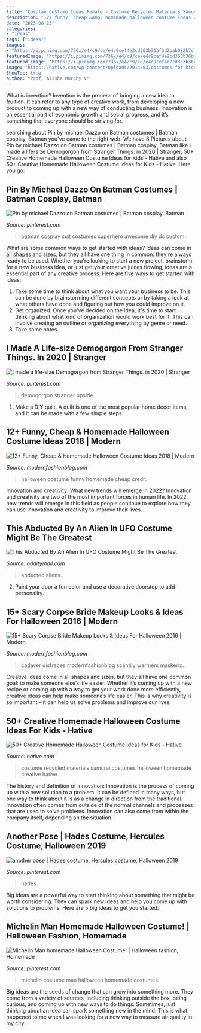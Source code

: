 ```yaml
---
title: "Cosplay Costume Ideas Female - Costume Recycled Materials Samurai Costumes Halloween Homemade Creative Hative"
description: "12+ funny, cheap &amp; homemade halloween costume ideas 2018"
date: "2023-08-23"
categories:
- "ideas"
tags: ["ideas"]
images:
- "https://i.pinimg.com/736x/e4/c9/ce/e4c9cef4e2cd363b36bf3d2bab082b7d.jpg"
featuredImage: "https://i.pinimg.com/736x/e4/c9/ce/e4c9cef4e2cd363b36bf3d2bab082b7d.jpg"
featured_image: "https://i.pinimg.com/736x/e4/c9/ce/e4c9cef4e2cd363b36bf3d2bab082b7d.jpg"
image: "https://hative.com/wp-content/uploads/2014/03/costumes-for-kids/7-samurai-costume-recycled-materials.jpg"
ShowToc: true
author: "Prof. Alisha Murphy V"
---
```



What is invention?
Invention is the process of bringing a new idea to fruition. It can refer to any type of creative work, from developing a new product to coming up with a new way of conducting business. Innovation is an essential part of economic growth and social progress, and it’s something that everyone should be striving for.

	

		
searching about Pin by michael Dazzo on Batman costumes | Batman cosplay, Batman you've came to the right web. We have 8 Pictures about Pin by michael Dazzo on Batman costumes | Batman cosplay, Batman like I made a life-size Demogorgon from Stranger Things. in 2020 | Stranger, 50+ Creative Homemade Halloween Costume Ideas for Kids - Hative and also 50+ Creative Homemade Halloween Costume Ideas for Kids - Hative. Here you go:
		
    
## Pin By Michael Dazzo On Batman Costumes | Batman Cosplay, Batman

<img loading=lazy src="https://i.pinimg.com/736x/2b/50/72/2b5072a1e2e9ea081aa8fa9f5f7da2c6.jpg" onerror="this.onerror=null;this.src='https://tse3.mm.bing.net/th?id=OIP.V80fGprWN-upcW3DdtPO-gHaJ4&amp;pid=15.1';" alt="Pin by michael Dazzo on Batman costumes | Batman cosplay, Batman">

_Source: pinterest.com_

>batman cosplay suit costumes superhero awesome diy dc custom. 

	

What are some common ways to get started with ideas?
Ideas can come in all shapes and sizes, but they all have one thing in common: they're always ready to be used. Whether you're looking to start a new project, brainstorm for a new business idea, or just get your creative juices flowing, ideas are a essential part of any creative process. Here are five ways to get started with ideas: 
1. Take some time to think about what you want your business to be. This can be done by brainstorming different concepts or by taking a look at what others have done and figuring out how you could improve on it. 
2. Get organized. Once you've decided on the idea, it's time to start thinking about what kind of organization would work best for it. This can involve creating an outline or organizing everything by genre or need. 
3. Take some notes.

    
## I Made A Life-size Demogorgon From Stranger Things. In 2020 | Stranger

<img loading=lazy src="https://i.pinimg.com/736x/e4/c9/ce/e4c9cef4e2cd363b36bf3d2bab082b7d.jpg" onerror="this.onerror=null;this.src='https://tse2.mm.bing.net/th?id=OIP.wy3rfqmAF0JaCQigLxpVDgHaJ3&amp;pid=15.1';" alt="I made a life-size Demogorgon from Stranger Things. in 2020 | Stranger">

_Source: pinterest.com_

>demogorgon stranger upside. 

	

1. Make a DIY quilt. A quilt is one of the most popular home decor items, and it can be made with a few simple steps.

    
## 12+ Funny, Cheap &amp; Homemade Halloween Costume Ideas 2018 | Modern

<img loading=lazy src="http://modernfashionblog.com/wp-content/uploads/2018/08/12-Funny-Cheap-Homemade-Halloween-Costume-Ideas-2018-13.jpg" onerror="this.onerror=null;this.src='https://tse3.mm.bing.net/th?id=OIP.Sc0gCTtOHyvynAWbmrUgIQHaML&amp;pid=15.1';" alt="12+ Funny, Cheap &amp; Homemade Halloween Costume Ideas 2018 | Modern">

_Source: modernfashionblog.com_

>halloween costume funny homemade cheap credit. 

	

Innovation and creativity: What new trends will emerge in 2022?
Innovation and creativity are two of the most important forces in human life. In 2022, new trends will emerge in this field as people continue to explore how they can use innovation and creativity to improve their lives.

    
## This Abducted By An Alien In UFO Costume Might Be The Greatest

<img loading=lazy src="https://odditymall.com/includes/content/upload/this-abducted-by-an-alien-in-ufo-costume-might-be-the-greatest-halloween-idea-ever-8953.jpg" onerror="this.onerror=null;this.src='https://tse3.mm.bing.net/th?id=OIP.sUArY555Z_kafHp1S0efcAHaKf&amp;pid=15.1';" alt="This Abducted By An Alien In UFO Costume Might Be The Greatest">

_Source: odditymall.com_

>abducted aliens. 

	

2. Paint your door a fun color and use a decorative doorstop to add personality.

    
## 15+ Scary Corpse Bride Makeup Looks &amp; Ideas For Halloween 2016 | Modern

<img loading=lazy src="https://modernfashionblog.com/wp-content/uploads/2016/09/15-Scary-Corpse-Bride-Makeup-Looks-Ideas-For-Halloween-2016-15-Scary-Corpse-Bride-Makeup-Looks-Ideas-For-Halloween-2016-216.jpg" onerror="this.onerror=null;this.src='https://tse2.mm.bing.net/th?id=OIP.2SiA6x_HuWknz_bU1pKbnwHaLF&amp;pid=15.1';" alt="15+ Scary Corpse Bride Makeup Looks &amp; Ideas For Halloween 2016 | Modern">

_Source: modernfashionblog.com_

>cadaver disfraces modernfashionblog scantily warmers maskerix. 

	

Creative ideas come in all shapes and sizes, but they all have one common goal: to make someone else’s life easier. Whether it’s coming up with a new recipe or coming up with a way to get your work done more efficiently, creative ideas can help make someone’s life easier. This is why creativity is so important – it can help us solve problems and improve our lives.

    
## 50+ Creative Homemade Halloween Costume Ideas For Kids - Hative

<img loading=lazy src="https://hative.com/wp-content/uploads/2014/03/costumes-for-kids/7-samurai-costume-recycled-materials.jpg" onerror="this.onerror=null;this.src='https://tse4.mm.bing.net/th?id=OIP.T9incGuH0nDaKpt7Wb_hHgHaJ4&amp;pid=15.1';" alt="50+ Creative Homemade Halloween Costume Ideas for Kids - Hative">

_Source: hative.com_

>costume recycled materials samurai costumes halloween homemade creative hative. 

	

The history and definition of innovation:
Innovation is the process of coming up with a new solution to a problem. It can be defined in many ways, but one way to think about it is as a change in direction from the traditional. Innovation often comes from outside of the normal channels and processes that are used to solve problems. Innovation can also come from within the company itself, depending on the situation.

    
## Another Pose | Hades Costume, Hercules Costume, Halloween 2019

<img loading=lazy src="https://i.pinimg.com/736x/17/88/7a/17887aac97a0ba5fbc1219b9cd8e4be0--hades.jpg" onerror="this.onerror=null;this.src='https://tse3.mm.bing.net/th?id=OIP.hYSgugcpLcEZyNdCclbANgHaLI&amp;pid=15.1';" alt="another pose | Hades costume, Hercules costume, Halloween 2019">

_Source: pinterest.com_

>hades. 

	

Big ideas are a powerful way to start thinking about something that might be worth considering. They can spark new ideas and help you come up with solutions to problems. Here are 5 big ideas to get you started: 

    
## Michelin Man Homemade Halloween Costume! | Halloween Fashion, Homemade

<img loading=lazy src="https://i.pinimg.com/736x/80/a3/3d/80a33d57d0b10b28c156a1a02d4418f5--homemade-halloween-costumes-my-style.jpg" onerror="this.onerror=null;this.src='https://tse1.mm.bing.net/th?id=OIP.KwD56Xm2IcWvJm-1vfd0KwHaJ3&amp;pid=15.1';" alt="Michelin Man homemade Halloween Costume! | Halloween fashion, Homemade">

_Source: pinterest.com_

>michelin costume man halloween homemade costumes. 

	

Big ideas are the seeds of change that can grow into something more. They come from a variety of sources, including thinking outside the box, being curious, and coming up with new ways to do things. Sometimes, just thinking about an idea can spark something new in the mind. This is what happened to me when I was looking for a new way to measure air quality in my city.

